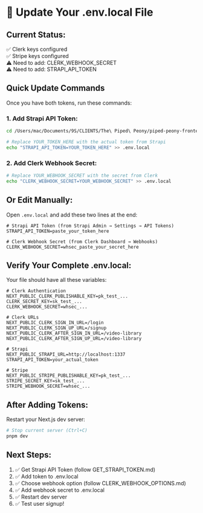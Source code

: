 # 🔧 Update Your .env.local File

## Current Status:
✅ Clerk keys configured  
✅ Stripe keys configured  
⚠️ Need to add: CLERK_WEBHOOK_SECRET  
⚠️ Need to add: STRAPI_API_TOKEN  

## Quick Update Commands

Once you have both tokens, run these commands:

### 1. Add Strapi API Token:
```bash
cd /Users/mac/Documents/9S/CLIENTS/The\ Piped\ Peony/piped-peony-frontend

# Replace YOUR_TOKEN_HERE with the actual token from Strapi
echo "STRAPI_API_TOKEN=YOUR_TOKEN_HERE" >> .env.local
```

### 2. Add Clerk Webhook Secret:
```bash
# Replace YOUR_WEBHOOK_SECRET with the secret from Clerk
echo "CLERK_WEBHOOK_SECRET=YOUR_WEBHOOK_SECRET" >> .env.local
```

## Or Edit Manually:

Open `.env.local` and add these two lines at the end:

```env
# Strapi API Token (from Strapi Admin → Settings → API Tokens)
STRAPI_API_TOKEN=paste_your_token_here

# Clerk Webhook Secret (from Clerk Dashboard → Webhooks)
CLERK_WEBHOOK_SECRET=whsec_paste_your_secret_here
```

## Verify Your Complete .env.local:

Your file should have all these variables:

```env
# Clerk Authentication
NEXT_PUBLIC_CLERK_PUBLISHABLE_KEY=pk_test_...
CLERK_SECRET_KEY=sk_test_...
CLERK_WEBHOOK_SECRET=whsec_...

# Clerk URLs
NEXT_PUBLIC_CLERK_SIGN_IN_URL=/login
NEXT_PUBLIC_CLERK_SIGN_UP_URL=/signup
NEXT_PUBLIC_CLERK_AFTER_SIGN_IN_URL=/video-library
NEXT_PUBLIC_CLERK_AFTER_SIGN_UP_URL=/video-library

# Strapi
NEXT_PUBLIC_STRAPI_URL=http://localhost:1337
STRAPI_API_TOKEN=your_actual_token

# Stripe
NEXT_PUBLIC_STRIPE_PUBLISHABLE_KEY=pk_test_...
STRIPE_SECRET_KEY=sk_test_...
STRIPE_WEBHOOK_SECRET=whsec_...
```

## After Adding Tokens:

Restart your Next.js dev server:
```bash
# Stop current server (Ctrl+C)
pnpm dev
```

## Next Steps:

1. ✅ Get Strapi API Token (follow GET_STRAPI_TOKEN.md)
2. ✅ Add token to .env.local
3. ✅ Choose webhook option (follow CLERK_WEBHOOK_OPTIONS.md)
4. ✅ Add webhook secret to .env.local
5. ✅ Restart dev server
6. ✅ Test user signup!
